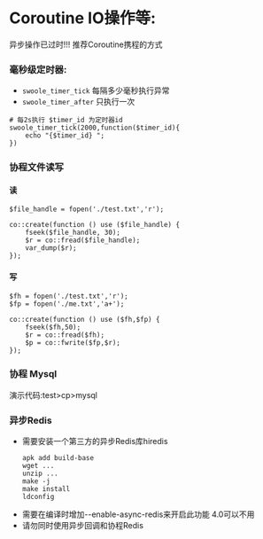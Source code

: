 # Coroutine IO操作等:

异步操作已过时!!! 推荐Coroutine携程的方式

### 毫秒级定时器:
- `swoole_timer_tick` 每隔多少毫秒执行异常
- `swoole_timer_after` 只执行一次
```
# 每2s执行 $timer_id 为定时器id
swoole_timer_tick(2000,function($timer_id){
    echo "{$timer_id} ";
})
```

### 协程文件读写

#### 读
```
$file_handle = fopen('./test.txt','r');

co::create(function () use ($file_handle) {
    fseek($file_handle, 30);
    $r = co::fread($file_handle);
    var_dump($r);
});
```
#### 写
```
$fh = fopen('./test.txt','r');
$fp = fopen('./me.txt','a+');

co::create(function () use ($fh,$fp) {
    fseek($fh,50);
    $r = co::fread($fh);
    $p = co::fwrite($fp,$r);
});
```

### 协程 Mysql
演示代码:test>cp>mysql

### 异步Redis
- 需要安装一个第三方的异步Redis库hiredis
    ``` 
    apk add build-base
    wget ...
    unzip ...
    make -j
    make install
    ldconfig
    ```
- 需要在编译时增加--enable-async-redis来开启此功能  4.0可以不用
- 请勿同时使用异步回调和协程Redis